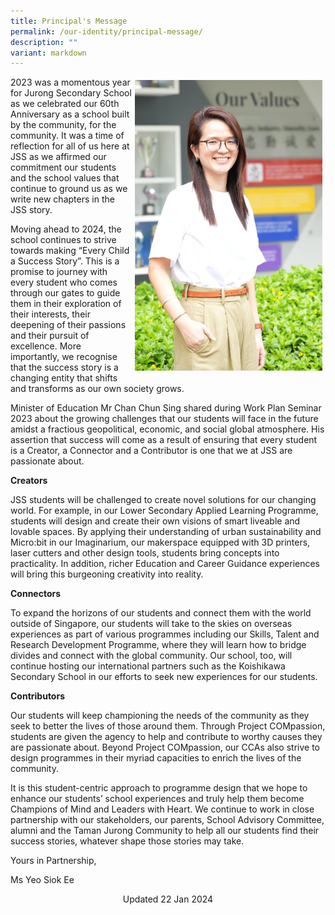```yaml
---
title: Principal's Message
permalink: /our-identity/principal-message/
description: ""
variant: markdown
---
```

<img src="/images/Principal%20Ms%20Yeo.jpeg" style="height: auto;width:300px;float: right;margin: 5px;">          <!-- /\* Font Definitions \*/ @font-face {font-family:"Cambria Math"; panose-1:2 4 5 3 5 4 6 3 2 4; mso-font-charset:0; mso-generic-font-family:roman; mso-font-pitch:variable; mso-font-signature:-536869121 1107305727 33554432 0 415 0;} @font-face {font-family:DengXian; panose-1:2 1 6 0 3 1 1 1 1 1; mso-font-alt:等线; mso-font-charset:134; mso-generic-font-family:auto; mso-font-pitch:variable; mso-font-signature:-1610612033 953122042 22 0 262159 0;} @font-face {font-family:Calibri; panose-1:2 15 5 2 2 2 4 3 2 4; mso-font-charset:0; mso-generic-font-family:swiss; mso-font-pitch:variable; mso-font-signature:-469750017 -1040178053 9 0 511 0;} @font-face {font-family:"\\@DengXian"; panose-1:2 1 6 0 3 1 1 1 1 1; mso-font-charset:134; mso-generic-font-family:auto; mso-font-pitch:variable; mso-font-signature:-1610612033 953122042 22 0 262159 0;} /\* Style Definitions \*/ p.MsoNormal, li.MsoNormal, div.MsoNormal {mso-style-unhide:no; mso-style-qformat:yes; mso-style-parent:""; margin:0cm; mso-pagination:widow-orphan; font-size:11.0pt; font-family:"Calibri",sans-serif; mso-fareast-font-family:DengXian; mso-fareast-theme-font:minor-fareast; mso-ligatures:standardcontextual;} .MsoChpDefault {mso-style-type:export-only; mso-default-props:yes; font-family:"Calibri",sans-serif; mso-ascii-font-family:Calibri; mso-ascii-theme-font:minor-latin; mso-fareast-font-family:DengXian; mso-fareast-theme-font:minor-fareast; mso-hansi-font-family:Calibri; mso-hansi-theme-font:minor-latin; mso-bidi-font-family:Latha; mso-bidi-theme-font:minor-bidi;} .MsoPapDefault {mso-style-type:export-only; margin-bottom:8.0pt; line-height:107%;} @page WordSection1 {size:612.0pt 792.0pt; margin:72.0pt 72.0pt 72.0pt 72.0pt; mso-header-margin:36.0pt; mso-footer-margin:36.0pt; mso-paper-source:0;} div.WordSection1 {page:WordSection1;} -->

2023 was a momentous year for Jurong Secondary School as we celebrated our 60th Anniversary as a school built by the community, for the community. It was a time of reflection for all of us here at JSS as we affirmed our commitment our students and the school values that continue to ground us as we write new chapters in the JSS story.

Moving ahead to 2024, the school continues to strive towards making “Every Child a Success Story”. This is a promise to journey with every student who comes through our gates to guide them in their exploration of their interests, their deepening of their passions and their pursuit of excellence. More importantly, we recognise that the success story is a changing entity that shifts and transforms as our own society grows.

Minister of Education Mr Chan Chun Sing shared during Work Plan Seminar 2023 about the growing challenges that our students will face in the future amidst a fractious geopolitical, economic, and social global atmosphere. His assertion that success will come as a result of ensuring that every student is a Creator, a Connector and a Contributor is one that we at JSS are passionate about.

**Creators**

JSS students will be challenged to create novel solutions for our changing world. For example, in our Lower Secondary Applied Learning Programme, students will design and create their own visions of smart liveable and lovable spaces. By applying their understanding of urban sustainability and Micro:bit in our Imaginarium, our makerspace equipped with 3D printers, laser cutters and other design tools, students bring concepts into practicality. In addition, richer Education and Career Guidance experiences will bring this burgeoning creativity into reality.

**Connectors**

To expand the horizons of our students and connect them with the world outside of Singapore, our students will take to the skies on overseas experiences as part of various programmes including our Skills, Talent and Research Development Programme, where they will learn how to bridge divides and connect with the global community. Our school, too, will continue hosting our international partners such as the Koishikawa Secondary School in our efforts to seek new experiences for our students.

**Contributors**

Our students will keep championing the needs of the community as they seek to better the lives of those around them. Through Project COMpassion, students are given the agency to help and contribute to worthy causes they are passionate about. Beyond Project COMpassion, our CCAs also strive to design programmes in their myriad capacities to enrich the lives of the community.

It is this student-centric approach to programme design that we hope to enhance our students’ school experiences and truly help them become Champions of Mind and Leaders with Heart. We continue to work in close partnership with our stakeholders, our parents, School Advisory Committee, alumni and the Taman Jurong Community to help all our students find their success stories, whatever shape those stories may take.

Yours in Partnership,

Ms Yeo Siok Ee

<center> Updated 22 Jan 2024</center>